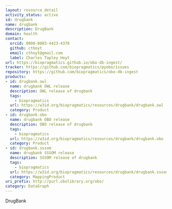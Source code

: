 ```yaml
---
layout: resource_detail
activity_status: active
id: drugbank
name: drugbank
description: DrugBank
domain: health
contact:
  orcid: 0000-0003-4423-4370
  github: cthoyt
  email: cthoyt@gmail.com
  label: Charles Tapley Hoyt
url: https://biopragmatics.github.io/obo-db-ingest/
tracker: https://github.com/biopragmatics/pyobo/issues
repository: https://github.com/biopragmatics/obo-db-ingest
products:
- id: drugbank.owl
  name: drugbank OWL release
  description: OWL release of drugbank
  tags:
    - biopragmatics
  url: https://w3id.org/biopragmatics/resources/drugbank/drugbank.owl
  category: Product
- id: drugbank.obo
  name: drugbank OBO release
  description: OBO release of drugbank
  tags:
    - biopragmatics
  url: https://w3id.org/biopragmatics/resources/drugbank/drugbank.obo
  category: Product
- id: drugbank.sssom
  name: drugbank SSSOM release
  description: SSSOM release of drugbank
  tags:
    - biopragmatics
  url: https://w3id.org/biopragmatics/resources/drugbank/drugbank.sssom
  category: MappingProduct
uri_prefix: http://purl.obolibrary.org/obo/
category: DataGraph
---
```


DrugBank
